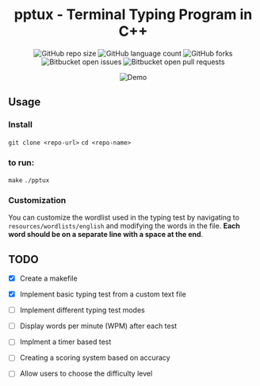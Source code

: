 <h1 align="center">
pptux - Terminal Typing Program in C++
</h1>

<p align="center">
  <img alt="GitHub repo size" src="https://img.shields.io/github/repo-size/cyb3r-anarch/pptux?style=for-the-badge">
  <img alt="GitHub language count" src="https://img.shields.io/github/languages/count/cyb3r-anarch/pptux?style=for-the-badge">
  <img alt="GitHub forks" src="https://img.shields.io/github/forks/cyb3r-anarch/pptux?style=for-the-badge">
  <img alt="Bitbucket open issues" src="https://img.shields.io/github/issues/cyb3r-anarch/ppttux?style=for-the-badge">
  <img alt="Bitbucket open pull requests" src="https://img.shields.io/bitbucket/pr-raw/cyb3r-anarch/pptux?style=for-the-badge">
</p>


<p align="center">
  <img src="demo.gif" alt="Demo">
</p>


## Usage

### Install
`git clone <repo-url>`
`cd <repo-name>`

### to run:

`make`
`./pptux`

### Customization

You can customize the wordlist used in the typing test by navigating to `resources/wordlists/english` and modifying the words in the file. **Each word should be on a separate line with a space at the end**.

## TODO

- [x] Create a makefile
- [x] Implement basic typing test from a custom text file 
- [ ] Implement different typing test modes
- [ ] Display words per minute (WPM) after each test
- [ ] Implment a timer based test 
- [ ] Creating a scoring system based on accuracy 
- [ ] Allow users to choose the difficulty level

